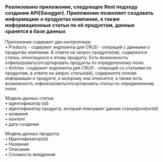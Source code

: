 ### Реализовано приложение, следующее Rest подходу создания API(Swagger).  Приложение позволяет создавать информацию о продуктах компании, а также информационные статьи по её продуктам, данные хранятся в базе данных     
  
Приложение содержит два контроллера:      
• Products - содержит эндпоинты для CRUD - операций с данными о продуктах компании. В ответе на запрос продукта(ов), содержатся статьи, относящихся к этому продукту. Есть возможность  
отфильтровать/отсортировать продукты по определенному полю.     
• Articles -содержит эндпоинты для CRUD - операций со статьями по продуктам, в ответе на запрос статьи(ей), содержится полная информация о продукте, к которому она относится, а также есть возможность отфильтровать/отсортировать статьи по определенному полю.     

Модель данных статьи:     
• идентификатор (id)     
• идентификатор продукта, который описывает данная статья(productid)    
• название   
• контент   
• дата создания     

Модель данных продукта:   
• Идентификатор(id)   
• Название   
• Описание   
• Стоимость внедрения     

